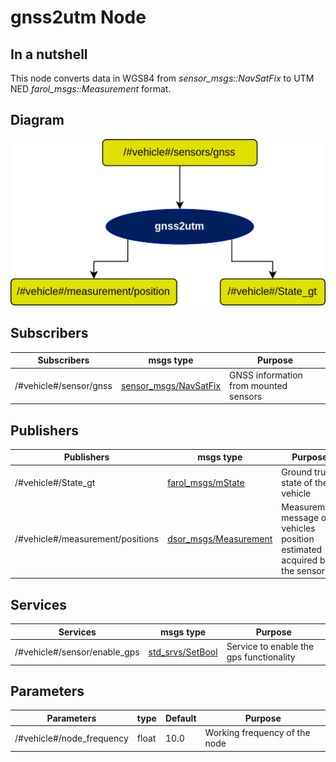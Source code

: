 # gnss2utm Node

## In a nutshell
This node converts data in WGS84 from *sensor_msgs::NavSatFix* to UTM NED *farol_msgs::Measurement* format.

## Diagram
![Gnss2Utm Diagram](img/gnss2utm.png)

## Subscribers
| Subscribers            | msgs type                                                                                | Purpose                               |
| -----------            | --------------                                                                           | ---------                             |
| /#vehicle#/sensor/gnss | [sensor\_msgs/NavSatFix](http://docs.ros.org/en/api/sensor_msgs/html/msg/NavSatFix.html) | GNSS information from mounted sensors |

## Publishers
| Publishers                       | msgs type                                                                         | Purpose                                                                    |
| -----------                      | --------------                                                                    | ---------                                                                  |
| /#vehicle#/State\_gt             | [farol\_msgs/mState](https://dsor-isr.github.io/farol/farol-ros-messages/mState/) | Ground truth state of the vehicle                                          |
| /#vehicle#/measurement/positions | [dsor\_msgs/Measurement](https://github.com/dsor-isr/dsor_utils/blob/d39195370a36517fc0c1a05c8e043f58720416bb/dsor_msgs/msg/Measurement.msg)                                                        | Measurement message of vehicles position estimated acquired by the sensors |

## Services
| Services                         | msgs type                                                                      | Purpose                                 |
| -----------                      | --------------                                                                 | ---------                               |
| /#vehicle#/sensor/enable\_gps    | [std\_srvs/SetBool](http://docs.ros.org/en/api/std_srvs/html/srv/SetBool.html) | Service to enable the gps functionality |

## Parameters
| Parameters                 | type   | Default     | Purpose                       |
| -----------                | ----   | ----------  | ---------                     |
| /#vehicle#/node\_frequency | float  | 10.0        | Working frequency of the node |
